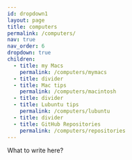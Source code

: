 ```yaml
---
id: dropdown1
layout: page
title: computers
permalink: /computers/
nav: true
nav_order: 6
dropdown: true
children:
  - title: my Macs
    permalink: /computers/mymacs
  - title: divider
  - title: Mac tips
    permalink: /computers/macintosh
  - title: divider
  - title: Lubuntu tips
    permalink: /computers/lubuntu
  - title: divider
  - title: GitHub Repositories
    permalink: /computers/repositories
---
```


What to write here?
